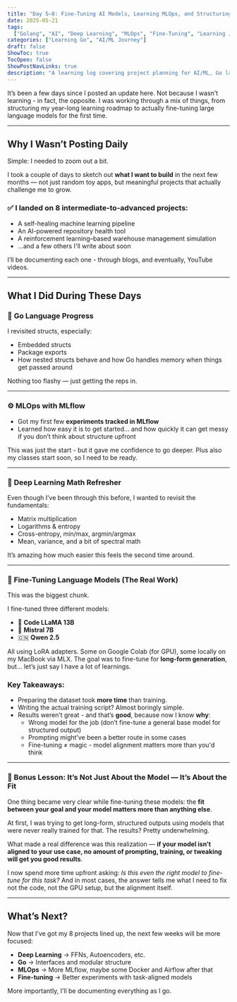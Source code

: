 ```yaml
---
title: "Day 5–8: Fine-Tuning AI Models, Learning MLOps, and Structuring My Year of Projects"
date: 2025-05-21
tags:
  ["Golang", "AI", "Deep Learning", "MLOps", "Fine-Tuning", "Learning Journal"]
categories: ["Learning Go", "AI/ML Journey"]
draft: false
ShowToc: true
TocOpen: false
ShowPostNavLinks: true
description: "A learning log covering project planning for AI/ML, Go language practice, deep learning theory, MLflow basics, and fine-tuning open-source LLMs across Day 5 to Day 8."
---
```


It’s been a few days since I posted an update here. Not because I wasn’t learning - in fact, the opposite. I was working through a mix of things, from structuring my year-long learning roadmap to actually fine-tuning large language models for the first time.

---

## Why I Wasn’t Posting Daily

Simple: I needed to zoom out a bit.

I took a couple of days to sketch out **what I want to build** in the next few months — not just random toy apps, but meaningful projects that actually challenge me to grow.

### ✅ I landed on 8 intermediate-to-advanced projects:

- A self-healing machine learning pipeline
- An AI-powered repository health tool
- A reinforcement learning–based warehouse management simulation
- ...and a few others I'll write about soon

I’ll be documenting each one - through blogs, and eventually, YouTube videos.

---

## What I Did During These Days

### 🔧 **Go Language Progress**

I revisited structs, especially:

- Embedded structs
- Package exports
- How nested structs behave and how Go handles memory when things get passed around

Nothing too flashy — just getting the reps in.

---

### ⚙️ **MLOps with MLflow**

- Got my first few **experiments tracked in MLflow**
- Learned how easy it is to get started... and how quickly it can get messy if you don’t think about structure upfront

This was just the start - but it gave me confidence to go deeper. Plus also my classes start soon, so I need to be ready.

---

### 🧠 **Deep Learning Math Refresher**

Even though I’ve been through this before, I wanted to revisit the fundamentals:

- Matrix multiplication
- Logarithms & entropy
- Cross-entropy, min/max, argmin/argmax
- Mean, variance, and a bit of spectral math

It’s amazing how much easier this feels the second time around.

---

### 🔁 **Fine-Tuning Language Models (The Real Work)**

This was the biggest chunk.

I fine-tuned three different models:

- 🐍 **Code LLaMA 13B**
- 🌊 **Mistral 7B**
- 🇨🇳 **Qwen 2.5**

All using LoRA adapters. Some on Google Colab (for GPU), some locally on my MacBook via MLX. The goal was to fine-tune for **long-form generation**, but... let’s just say I have a lot of learnings.

### Key Takeaways:

- Preparing the dataset took **more time** than training.
- Writing the actual training script? Almost boringly simple.
- Results weren’t great - and that’s **good**, because now I know **why**:
  - Wrong model for the job (don’t fine-tune a general base model for structured output)
  - Prompting might’ve been a better route in some cases
  - Fine-tuning ≠ magic - model alignment matters more than you'd think

---

### 🧪 Bonus Lesson: It’s Not Just About the Model — It’s About the Fit

One thing became very clear while fine-tuning these models: the **fit between your goal and your model matters more than anything else**.

At first, I was trying to get long-form, structured outputs using models that were never really trained for that. The results? Pretty underwhelming.

What made a real difference was this realization — **if your model isn’t aligned to your use case, no amount of prompting, training, or tweaking will get you good results**.

I now spend more time upfront asking: _Is this even the right model to fine-tune for this task?_ And in most cases, the answer tells me what I need to fix not the code, not the GPU setup, but the alignment itself.

---

## What’s Next?

Now that I’ve got my 8 projects lined up, the next few weeks will be more focused:

- **Deep Learning** → FFNs, Autoencoders, etc.
- **Go** → Interfaces and modular structure
- **MLOps** → More MLflow, maybe some Docker and Airflow after that
- **Fine-tuning** → Better experiments with task-aligned models

More importantly, I’ll be documenting everything as I go.

